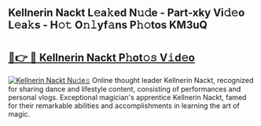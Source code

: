 ## Kellnerin Nackt L𝚎a𝚔ed N𝚞𝚍e - Part-xky Vi𝚍𝚎o L𝚎a𝚔s - H𝚘𝚝 O𝚗𝚕yf𝚊ns P𝚑𝚘tos KM3uQ

# <h2><a href="http://kf1q6h1.oniu.top/?m=Kellnerin+Nackt">🔗👉 🔴 Kellnerin Nackt P𝚑ot𝚘𝚜 V𝚒d𝚎o</a></h2>

[![Kellnerin Nackt Nu𝚍e𝚜](https://i.imgur.com/0qMVB7G.gif)](http://kf1q6h1.oniu.top/?m=Kellnerin+Nackt)
Online thought leader Kellnerin Nackt, recognized for sharing dance and lifestyle content, consisting of performances and personal vlogs. Exceptional magician's apprentice Kellnerin Nackt, famed for their remarkable abilities and accomplishments in learning the art of magic.  
